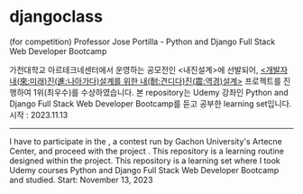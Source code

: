 # djangoclass
(for competition) Professor Jose Portilla - Python and Django Full Stack Web Developer Bootcamp 

가천대학교 아르테크네센터에서 운영하는 공모전인 <내진설계>에 선발되어, [<개발자 내(來:미래)진(進:나아가다)설계를 위한 내(耐:견디다)진(震:역경)설계>](https://artechne.gachon.ac.kr/ko/info/notice/view/13272) 프로젝트를 진행하여 1위(최우수)를 수상하였습니다.  본 repository는 Udemy 강좌인 Python and Django Full Stack Web Developer Bootcamp를 듣고 공부한 learning set입니다.    
시작 : 2023.11.13

-------------------------------------------  

I have to participate in the <Earthquake at my life-proof Design>, a contest run by Gachon University's Artecne Center, and proceed with the project <developing me>. This repository is a learning routine designed within the project.
This repository is a learning set where I took Udemy courses Python and Django Full Stack Web Developer Bootcamp and studied.
Start: November 13, 2023
